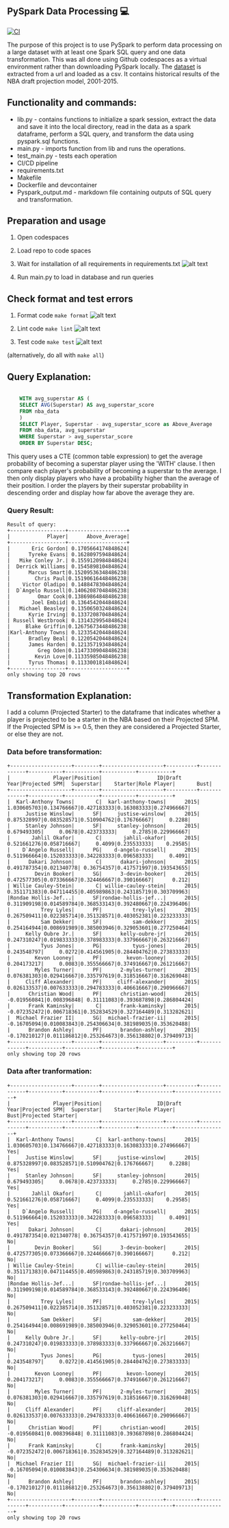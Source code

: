 ## PySpark Data Processing :computer: 
[![CI](https://github.com/nogibjj/jdc_week_10/actions/workflows/cicd.yml/badge.svg)](https://github.com/nogibjj/jdc_week_10/actions/workflows/cicd.yml)

The purpose of this project is to use PySpark to perform data processing on a large dataset with at least one Spark SQL query and one data transformation. This was all done using Github codespaces as a virtual environment rather than downloading PySpark locally. The [dataset](https://github.com/fivethirtyeight/data/tree/master/nba-draft-2015) is extracted from a url and loaded as a csv. It contains historical results of the NBA draft projection model, 2001-2015.

## Functionality and commands:
* lib.py - contains functions to initialize a spark session, extract the data and save it into the local directory, read in the data as a spark dataframe, perform a SQL query, and transform the data using pyspark.sql functions. 
* main.py - imports function from lib and runs the operations.
* test_main.py - tests each operation
* CI/CD pipeline   
* requirements.txt
* Makefile
* Dockerfile and devcontainer
* Pyspark_output.md - markdown file containing outputs of SQL query and transformation.

## Preparation and usage
1. Open codespaces 
2. Load repo to code spaces
3. Wait for installation of all requirements in requirements.txt
![alt text](images/install.png)

4. Run main.py to load in database and run queries

## Check format and test errors
1. Format code `make format`
![alt text](images/format.png)

2. Lint code `make lint`
![alt text](images/lint.png)

3. Test code `make test`
![alt text](images/test.png)

(alternatively, do all with `make all`)

## Query Explanation:
```sql

    WITH avg_superstar AS (
    SELECT AVG(Superstar) AS avg_superstar_score
    FROM nba_data
    )
    SELECT Player, Superstar - avg_superstar_score as Above_Average
    FROM nba_data, avg_superstar
    WHERE Superstar > avg_superstar_score
    ORDER BY Superstar DESC;

```
This query uses a CTE (common table expression) to get the average probability of becoming a superstar player using the 'WITH' clause. I then compare each player's probability of becoming a superstar to the average. I then only display players who have a probability higher than the average of their position. I order the players by their superstar probability in descending order and display how far above the average they are. 

### Query Result:
```
Result of query:
+------------------+-------------------+
|            Player|      Above_Average|
+------------------+-------------------+
|       Eric Gordon| 0.1705664174848624|
|      Tyreke Evans| 0.1628097594848624|
|   Mike Conley Jr.| 0.1559120984848624|
|  Derrick Williams| 0.1545898104848624|
|      Marcus Smart|0.15209536348486238|
|        Chris Paul|0.15190616448486238|
|    Victor Oladipo| 0.1488478304848624|
|  D`Angelo Russell|0.14062087048486238|
|         Omar Cook|0.13869864848486238|
|       Joel Embiid| 0.1364542044848624|
|   Michael Beasley| 0.1350650324848624|
|      Kyrie Irving| 0.1337208704848624|
| Russell Westbrook| 0.1314329954848624|
|     Blake Griffin|0.12675673448486238|
|Karl-Anthony Towns| 0.1233542044848624|
|      Bradley Beal| 0.1220542044848624|
|      James Harden| 0.1213571934848624|
|         Greg Oden|0.11473309048486238|
|        Kevin Love|0.11335985048486238|
|      Tyrus Thomas| 0.1133001814848624|
+------------------+-------------------+
only showing top 20 rows
```

## Transformation Explanation:
I add a column (Projected Starter) to the dataframe that indicates whether a player is projected to be a starter in the NBA based on their Projected SPM. If the Projected SPM is >= 0.5, then they are considered a Projected Starter, or else they are not. 

### Data before transformation:
```
+--------------------+--------+--------------------+----------+-------------+-----------+-----------+-----------+-----------+
|              Player|Position|                  ID|Draft Year|Projected SPM|  Superstar|    Starter|Role Player|       Bust|
+--------------------+--------+--------------------+----------+-------------+-----------+-----------+-----------+-----------+
|  Karl-Anthony Towns|       C|  karl-anthony-towns|      2015|  1.030605703|0.134766667|0.427183333|0.163083333|0.274966667|
|     Justise Winslow|      SF|     justise-winslow|      2015|  0.875328997|0.083528571|0.510904762|0.176766667|     0.2288|
|     Stanley Johnson|      SF|     stanley-johnson|      2015|  0.679493305|     0.0678|0.423733333|     0.2785|0.229966667|
|       Jahlil Okafor|       C|       jahlil-okafor|      2015|  0.521661276|0.058716667|     0.4099|0.235533333|    0.29585|
|    D`Angelo Russell|      PG|    d-angelo-russell|      2015|  0.511966664|0.152033333|0.342283333|0.096583333|     0.4091|
|      Dakari Johnson|       C|      dakari-johnson|      2015|  0.491787354|0.021340778| 0.36754357|0.417571997|0.193543655|
|        Devin Booker|      SG|      3-devin-booker|      2015|  0.472577305|0.073366667|0.324466667|0.390166667|      0.212|
| Willie Cauley-Stein|       C| willie-cauley-stein|      2015|  0.351171383|0.047114455|0.405989863|0.243185719|0.303709963|
|Rondae Hollis-Jef...|      SF|rondae-hollis-jef...|      2015|  0.311909198|0.014589784|0.368533143|0.392480667|0.224396406|
|          Trey Lyles|      PF|          trey-lyles|      2015|  0.267509411|0.022385714|0.351328571|0.403052381|0.223233333|
|          Sam Dekker|      SF|          sam-dekker|      2015|  0.254164944|0.008691989|0.385003946|0.329053601|0.277250464|
|     Kelly Oubre Jr.|      SF|      kelly-oubre-jr|      2015|  0.247310247|0.019833333|0.378983333|0.337966667|0.263216667|
|          Tyus Jones|      PG|          tyus-jones|      2015|  0.243548797|     0.0272|0.414561905|0.284404762|0.273833333|
|        Kevon Looney|      PF|        kevon-looney|      2015|  0.204173217|     0.0083|0.355566667|0.374916667|0.261216667|
|        Myles Turner|      PF|      2-myles-turner|      2015|  0.076381303|0.029416667|0.335797619|0.318516667|0.316269048|
|     Cliff Alexander|      PF|     cliff-alexander|      2015|  0.026133537|0.007633333|0.294783333|0.406616667|0.290966667|
|      Christian Wood|      PF|      christian-wood|      2015| -0.019560841|0.008396848| 0.31111083|0.393687898|0.286804424|
|      Frank Kaminsky|       C|      frank-kaminsky|      2015| -0.072352472|0.006718361|0.352834529|0.327164489|0.313282621|
|  Michael Frazier II|      SG|  michael-frazier-ii|      2015|  -0.16705094|0.010083843|0.254306634|0.381989035|0.353620488|
|      Brandon Ashley|      PF|      brandon-ashley|      2015| -0.170210127|0.011186812|0.253264673|0.356138802|0.379409713|
+--------------------+--------+--------------------+----------+-------------+-----------+-----------+-----------+-----------+
only showing top 20 rows
```

### Data after tranformation:

```
+--------------------+--------+--------------------+----------+-------------+-----------+-----------+-----------+-----------+-----------------+
|              Player|Position|                  ID|Draft Year|Projected SPM|  Superstar|    Starter|Role Player|       Bust|Projected Starter|
+--------------------+--------+--------------------+----------+-------------+-----------+-----------+-----------+-----------+-----------------+
|  Karl-Anthony Towns|       C|  karl-anthony-towns|      2015|  1.030605703|0.134766667|0.427183333|0.163083333|0.274966667|              Yes|
|     Justise Winslow|      SF|     justise-winslow|      2015|  0.875328997|0.083528571|0.510904762|0.176766667|     0.2288|              Yes|
|     Stanley Johnson|      SF|     stanley-johnson|      2015|  0.679493305|     0.0678|0.423733333|     0.2785|0.229966667|              Yes|
|       Jahlil Okafor|       C|       jahlil-okafor|      2015|  0.521661276|0.058716667|     0.4099|0.235533333|    0.29585|              Yes|
|    D`Angelo Russell|      PG|    d-angelo-russell|      2015|  0.511966664|0.152033333|0.342283333|0.096583333|     0.4091|              Yes|
|      Dakari Johnson|       C|      dakari-johnson|      2015|  0.491787354|0.021340778| 0.36754357|0.417571997|0.193543655|               No|
|        Devin Booker|      SG|      3-devin-booker|      2015|  0.472577305|0.073366667|0.324466667|0.390166667|      0.212|               No|
| Willie Cauley-Stein|       C| willie-cauley-stein|      2015|  0.351171383|0.047114455|0.405989863|0.243185719|0.303709963|               No|
|Rondae Hollis-Jef...|      SF|rondae-hollis-jef...|      2015|  0.311909198|0.014589784|0.368533143|0.392480667|0.224396406|               No|
|          Trey Lyles|      PF|          trey-lyles|      2015|  0.267509411|0.022385714|0.351328571|0.403052381|0.223233333|               No|
|          Sam Dekker|      SF|          sam-dekker|      2015|  0.254164944|0.008691989|0.385003946|0.329053601|0.277250464|               No|
|     Kelly Oubre Jr.|      SF|      kelly-oubre-jr|      2015|  0.247310247|0.019833333|0.378983333|0.337966667|0.263216667|               No|
|          Tyus Jones|      PG|          tyus-jones|      2015|  0.243548797|     0.0272|0.414561905|0.284404762|0.273833333|               No|
|        Kevon Looney|      PF|        kevon-looney|      2015|  0.204173217|     0.0083|0.355566667|0.374916667|0.261216667|               No|
|        Myles Turner|      PF|      2-myles-turner|      2015|  0.076381303|0.029416667|0.335797619|0.318516667|0.316269048|               No|
|     Cliff Alexander|      PF|     cliff-alexander|      2015|  0.026133537|0.007633333|0.294783333|0.406616667|0.290966667|               No|
|      Christian Wood|      PF|      christian-wood|      2015| -0.019560841|0.008396848| 0.31111083|0.393687898|0.286804424|               No|
|      Frank Kaminsky|       C|      frank-kaminsky|      2015| -0.072352472|0.006718361|0.352834529|0.327164489|0.313282621|               No|
|  Michael Frazier II|      SG|  michael-frazier-ii|      2015|  -0.16705094|0.010083843|0.254306634|0.381989035|0.353620488|               No|
|      Brandon Ashley|      PF|      brandon-ashley|      2015| -0.170210127|0.011186812|0.253264673|0.356138802|0.379409713|               No|
+--------------------+--------+--------------------+----------+-------------+-----------+-----------+-----------+-----------+-----------------+
only showing top 20 rows

```
